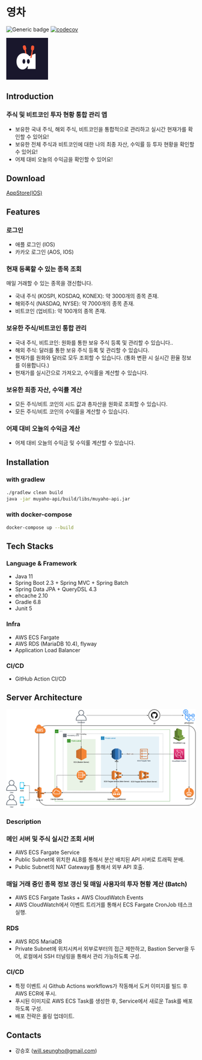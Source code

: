 # 영차

![Generic badge](https://img.shields.io/badge/version-1.0.5-green.svg)
[![codecov](https://codecov.io/gh/depromeet/9th_muyaho_backend/branch/develop/graph/badge.svg?token=2MPw967BnL)](https://codecov.io/gh/depromeet/9th_muyaho_backend)

<img src="/_images/image.png" title="영차" alt="영차" width="22%"></img>

## Introduction
### 주식 및 비트코인 투자 현황 통합 관리 앱

- 보유한 국내 주식, 해외 주식, 비트코인을 통합적으로 관리하고 실시간 현재가를 확인할 수 있어요!
- 보유한 전체 주식과 비트코인에 대한 나의 최종 자산, 수익률 등 투자 현황을 확인할 수 있어요!
- 어제 대비 오늘의 수익금을 확인할 수 있어요!

## Download
[AppStore(IOS)](https://apps.apple.com/kr/app/%EC%98%81%EC%B0%A8/id1571507288)

## Features
### 로그인
- 애플 로그인 (IOS)
- 카카오 로그인 (AOS, IOS)

### 현재 등록할 수 있는 종목 조회
매일 거래할 수 있는 종목을 갱신합니다.
- 국내 주식 (KOSPI, KOSDAQ, KONEX): 약 3000개의 종목 존재.
- 해외주식 (NASDAQ, NYSE): 약 7000개의 종목 존재.
- 비트코인 (업비트): 약 100개의 종목 존재.

### 보유한 주식/비트코인 통합 관리
- 국내 주식, 비트코인: 원화를 통한 보유 주식 등록 및 관리할 수 있습니다..
- 해외 주식: 달러를 통한 보유 주식 등록 및 관리할 수 있습니다.
- 현재가를 원화와 달러로 모두 조회할 수 있습니다. (통화 변환 시 실시간 환율 정보를 이용합니다.)
- 현재가를 실시간으로 가져오고, 수익률을 계산할 수 있습니다.

### 보유한 최종 자산, 수익률 계산
- 모든 주식/비트 코인의 시드 값과 총자산을 원화로 조회할 수 있습니다.
- 모든 주식/비트 코인의 수익률을 계산할 수 있습니다.

### 어제 대비 오늘의 수익금 계산
- 어제 대비 오늘의 수익금 및 수익률 계산할 수 있습니다.


## Installation

### with gradlew

```bash
./gradlew clean build
java -jar muyaho-api/build/libs/muyaho-api.jar 
```

### with docker-compose

```bash
docker-compose up --build
```

## Tech Stacks
### Language & Framework
- Java 11
- Spring Boot 2.3 + Spring MVC + Spring Batch
- Spring Data JPA + QueryDSL 4.3
- ehcache 2.10
- Gradle 6.8
- Junit 5

### Infra
- AWS ECS Fargate
- AWS RDS (MariaDB 10.4), flyway
- Application Load Balancer

### CI/CD
- GitHub Action CI/CD


## Server Architecture

<img src="/_images/muyaho-20210606-1.png" title="영차 서버 구성도" alt="영차 서버 구성도"></img>

### Description

### 메인 서버 및 주식 실시간 조회 서버

- AWS ECS Fargate Service
- Public Subnet에 위치한 ALB를 통해서 분산 배치된 API 서버로 트래픽 분배.
- Public Subnet의 NAT Gateway를 통해서 외부 API 호출.

### 매일 거래 중인 종목 정보 갱신 및 매일 사용자의 투자 현황 계산 (Batch)

- AWS ECS Fargate Tasks + AWS CloudWatch Events
- AWS CloudWatch에서 이벤트 트리거를 통해서 ECS Fargate CronJob 테스크 실행.

### RDS

- AWS RDS MariaDB
- Private Subnet에 위치시켜서 외부로부터의 접근 제한하고, Bastion Server을 두어, 로컬에서 SSH 터널링을 통해서 관리 가능하도록 구성.

### CI/CD

- 특정 이벤트 시 Github Actions workflows가 작동해서 도커 이미지를 빌드 후 AWS ECR에 푸시.
- 푸시된 이미지로 AWS ECS Task를 생성한 후, Service에서 새로운 Task를 배포하도록 구성.
- 배포 전략은 롤링 업데이트.

## Contacts
- 강승호 (will.seungho@gmail.com)
